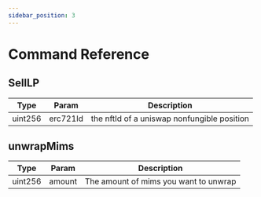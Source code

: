 ```yaml
---
sidebar_position: 3
---
```


# Command Reference

## SellLP
| Type    | Param | Description |
| ------- | ----- | ------ |
| uint256 | erc721Id | the nftId of a uniswap nonfungible position |

## unwrapMims
| Type    | Param | Description |
| ------- | ----- | ------ |
| uint256 | amount | The amount of mims you want to unwrap|
